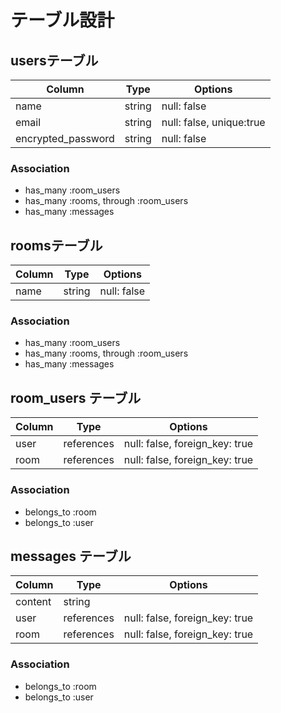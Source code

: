 # テーブル設計

## usersテーブル

| Column             |Type    | Options     |
|--------------------|--------|-------------|
| name               | string | null: false |
| email              | string | null: false, unique:true |
| encrypted_password | string | null: false |

### Association

- has_many :room_users
- has_many :rooms, through :room_users
- has_many :messages

## roomsテーブル
| Column |Type    | Options     |
|--------|--------|-------------|
| name   | string | null: false |

### Association
- has_many :room_users
- has_many :rooms, through :room_users
- has_many :messages

## room_users テーブル
| Column |Type        | Options     |
|--------|------------|-------------|
| user   | references | null: false, foreign_key: true |
| room   | references | null: false, foreign_key: true |

### Association
- belongs_to :room
- belongs_to :user

## messages テーブル

| Column |Type        | Options     |
|--------|------------|-------------|
|content | string     |                                |
| user   | references | null: false, foreign_key: true |
| room   | references | null: false, foreign_key: true |

### Association
- belongs_to :room
- belongs_to :user